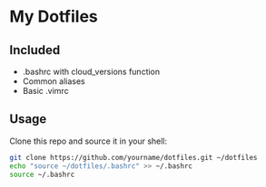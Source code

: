 # My Dotfiles

## Included
- .bashrc with cloud_versions function
- Common aliases
- Basic .vimrc

## Usage
Clone this repo and source it in your shell:
```bash
git clone https://github.com/yourname/dotfiles.git ~/dotfiles
echo "source ~/dotfiles/.bashrc" >> ~/.bashrc
source ~/.bashrc
    
